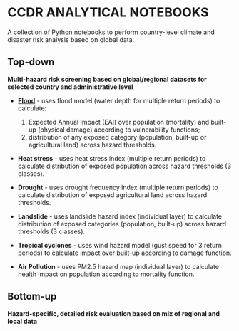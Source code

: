 # CCDR ANALYTICAL NOTEBOOKS
A collection of Python notebooks to perform country-level climate and disaster risk analysis based on global data.

## Top-down
**Multi-hazard risk screening based on global/regional datasets for selected country and administrative level**

  - **[Flood](https://github.com/GFDRR/CCDR-tools/blob/main/Top-down/notebooks/Flood.ipynb)** - uses flood model (water depth for multiple return periods) to calculate:
	1) Expected Annual Impact (EAI) over population (mortality) and built-up (physical damage) according to vulnerability functions;
	2) distribution of any exposed category (population, built-up or agricultural land) across hazard thresholds.

  - **Heat stress** - uses heat stress index (multiple return periods) to calculate distribution of exposed population across hazard thresholds (3 classes).
 
  - **Drought** - uses drought frequency index (multiple return periods) to calculate distribution of exposed agricultural land across hazard thresholds.
  
  - **Landslide** - uses landslide hazard index (individual layer) to calculate distribution of exposed categories (population, built-up) across hazard thresholds (3 classes).
  
  - **Tropical cyclones** - uses wind hazard model (gust speed for 3 return periods) to calculate impact over built-up according to damage function.
  
  - **Air Pollution** - uses PM2.5 hazard map (individual layer) to calculate health impact on population according to mortality function.

## Bottom-up
**Hazard-specific, detailed risk evaluation based on mix of regional and local data**


